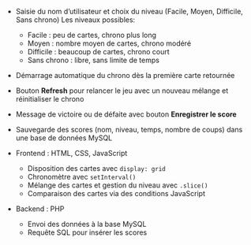 

- Saisie du nom d’utilisateur et choix du niveau (Facile, Moyen, Difficile, Sans chrono)
  Les niveaux possibles:
     - Facile : peu de cartes, chrono plus long
     - Moyen : nombre moyen de cartes, chrono modéré
     - Difficile : beaucoup de cartes, chrono court
     - Sans chrono : libre, sans limite de temps
- Démarrage automatique du chrono dès la première carte retournée
- Bouton **Refresh** pour relancer le jeu avec un nouveau mélange et réinitialiser le chrono
- Message de victoire ou de défaite avec bouton **Enregistrer le score**
- Sauvegarde des scores (nom, niveau, temps, nombre de coups) dans une base de données MySQL
  
- Frontend : HTML, CSS, JavaScript
  - Disposition des cartes avec `display: grid`
  - Chronomètre avec `setInterval()`
  - Mélange des cartes et gestion du niveau avec `.slice()`
  - Comparaison des cartes via des conditions JavaScript
- Backend : PHP
  - Envoi des données à la base MySQL
  - Requête SQL pour insérer les scores
